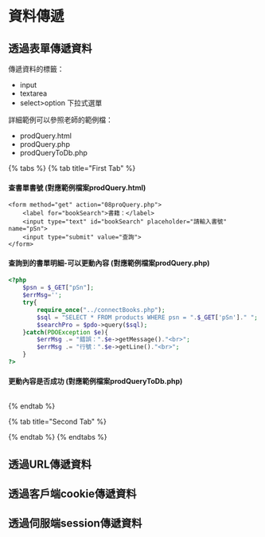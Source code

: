 # 資料傳遞

## 透過表單傳遞資料

傳遞資料的標籤：

* input
* textarea
* select&gt;option 下拉式選單

詳細範例可以參照老師的範例檔：

* prodQuery.html
* prodQuery.php
* prodQueryToDb.php

{% tabs %}
{% tab title="First Tab" %}
#### 查書單書號 \(對應範例檔案prodQuery.html\)

```markup
<form method="get" action="08proQuery.php">
    <label for="bookSearch">書籍：</label>
    <input type="text" id="bookSearch" placeholder="請輸入書號" name="pSn">
    <input type="submit" value="查詢">
</form>
```

#### 查詢到的書單明細-可以更動內容 \(對應範例檔案prodQuery.php\)

```php
<?php
    $psn = $_GET["pSn"];
    $errMsg='';
    try{
        require_once("../connectBooks.php");
        $sql = "SELECT * FROM products WHERE psn = ".$_GET['pSn']." ";
        $searchPro = $pdo->query($sql);
    }catch(PDOException $e){
        $errMsg .= "錯誤：".$e->getMessage()."<br>";
        $errMsg .= "行號：".$e->getLine()."<br>";
    }
?>
```

#### 更動內容是否成功 \(對應範例檔案prodQueryToDb.php\)

```text

```
{% endtab %}

{% tab title="Second Tab" %}

{% endtab %}
{% endtabs %}

## 透過URL傳遞資料



## 透過客戶端cookie傳遞資料



## 透過伺服端session傳遞資料

